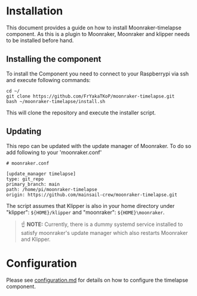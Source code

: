 # Installation

This document provides a guide on how to install Moonraker-timelapse component.
As this is a plugin to Moonraker, Moonraker and klipper needs to be installed
before hand. 

## Installing the component
To install the Component you need to connect to your Raspberrypi via ssh and
execute following commands:

```
cd ~/
git clone https://github.com/FrYakaTKoP/moonraker-timelapse.git
bash ~/moonraker-timelapse/install.sh
```

This will clone the repository and execute the installer script.

## Updating

This repo can be updated with the update manager of Moonraker. To do so 
add following to your 'moonraker.conf' 

```
# moonraker.conf

[update_manager timelapse]
type: git_repo
primary_branch: main
path: /home/pi/moonraker-timelapse
origin: https://github.com/mainsail-crew/moonraker-timelapse.git
```

The script assumes that Klipper is also in your home directory under
"klipper": `${HOME}/klipper` and "moonraker": `${HOME}\moonraker`.

>:point_up: **NOTE:** Currently, there is a dummy systemd service installed
> to satisfy moonraker's update manager which also restarts Moonraker and Klipper.

# Configuration

Please see [configuration.md](configuration.md) for details on how to
configure the timelapse component.
